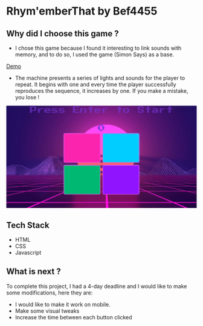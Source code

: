 
# Rhym'emberThat by Bef4455

## Why did I choose this game ? 
- I chose this game because I found it interesting to link sounds with memory, and to do so, I used the game (Simon Says) as a base.

[Demo](https://bef4455.github.io/RhymemberThat-/)
- The machine presents a series of lights and sounds for the player to repeat. It begins with one and every time the player successfully reproduces the sequence, it increases by one. 
If you make a mistake, you lose !
       
![Image](https://github.com/bef4455/RhymemberThat-/blob/main/img/Screenshot.png?raw=true)

## Tech Stack
- HTML
- CSS
- Javascript

## What is next ?

To complete this project, I had a 4-day deadline and I would like to make some modifications, here they are:

- I would like to make it work on mobile.
- Make some visual tweaks
- Increase the time between each button clicked



  
